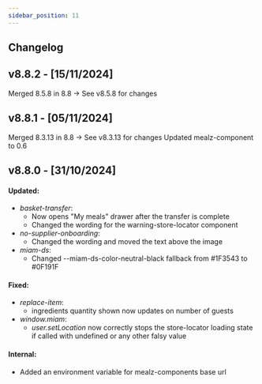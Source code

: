 ```yaml
---
sidebar_position: 11
---
```


## Changelog

## v8.8.2 - [15/11/2024]

Merged 8.5.8 in 8.8 -> See v8.5.8 for changes

## v8.8.1 - [05/11/2024]

Merged 8.3.13 in 8.8 -> See v8.3.13 for changes
Updated mealz-component to 0.6

## v8.8.0 - [31/10/2024]

#### Updated:
- *basket-transfer*:
  - Now opens "My meals" drawer after the transfer is complete
  - Changed the wording for the warning-store-locator component
- *no-supplier-onboarding*:
  - Changed the wording and moved the text above the image
- *miam-ds*:
  - Changed --miam-ds-color-neutral-black fallback from #1F3543 to #0F191F

#### Fixed:
- *replace-item*:
  - ingredients quantity shown now updates on number of guests
- *window.miam*:
  - *user.setLocation* now correctly stops the store-locator loading state if called with undefined or any other falsy value

#### Internal:
- Added an environment variable for mealz-components base url
